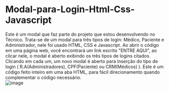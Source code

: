# Modal-para-Login-Html-Css-Javascript

Este é um modal que faz parte do projeto que estou desenvolvendo no Técnico. Trata-se de um modal para três tipos de login: Médico, Paciente e Administrador, nele foi usado HTML, CSS e Javascript. Ao abrir o código em uma página web, você encontrará um link escrito "ENTRE AQUI", ao clicar nele, o modal é aberto exibindo os três tipos de logins citados. Clicando em cada um, um novo modal é aberto para inserção do tipo de login ( R.A(Administradores), CPF(Paciente) ou CRM(Médicos) ). Este é um código feito inteiro em uma aba HTML, para fácil direcionamento quando complementar o código necessário.  
![image](https://github.com/hebertcezar/Modal-para-Login-Html-Css-Javascript/assets/133036299/88dce91f-945b-4897-bb7d-492dd23ce4be)
